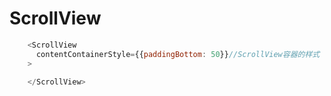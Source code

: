 # ScrollView

```javascript
    <ScrollView
      contentContainerStyle={{paddingBottom: 50}}//ScrollView容器的样式
    >

    </ScrollView>
```
